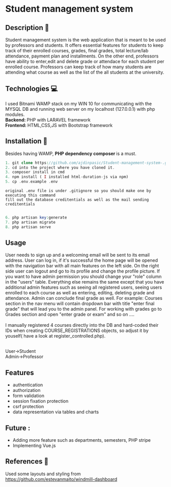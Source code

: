 # Student management system

## Description 📓 

Student management system is the web application that is meant to be used by professors and students. It offers essential features for students to keep track of their enrolled courses, grades, final grades, total lecture/lab attendance, payment plan and installments. On the other end, professors have ability to enter,edit and delete grade or attendace for each student per enrolled course. Professors can keep track of how many students are attending what course as well as the list of the all students at the university.

## Technologies 💻

I used Bitnami WAMP stack on my WIN 10 for communicating with the MYSQL DB and running web server on my localhost (127.0.0.1) with php modules. <br>
<b> Backend: </b> PHP with LARAVEL framework <br>
<b> Frontend: </b> HTML,CSS,JS with Bootstrap framework

## Installation 🦮

Besides having WAMP, <b> PHP dependency composer </b> is a must.

````php
1. git clone https://github.com/ajdinpasic/Student-management-system-.git
2. cd into the project where you have cloned it.
3. composer install in cmd
4. npm install ( I installed html-duration-js via npm)
5. cp .env.example .env
````
    original .env file is under .gitignore so you should make one by executing this command
    fill out the database creditentials as well as the mail sending creditentials
    
````php

6. php artisan key:generate
7. php artisan migrate
8. php artisan serve

````

## Usage

User needs to sign up and a welcoming email will be sent to its email address. User can log in, if it's successful the home page will be opened with the navigation bar with all main features on the left side. On the right side user can logout and go to its profile and change the profile picture. If you want to have admin permission you should change your "role" column in the "users" table. Everything else remains the same except that you have additional admin features such as seeing all registered users, seeing users enrolled to each course as well as entering, editing, deleting grade and attendance. Admin can conclude final grade as well. For example: Courses section in the nav menu will contain dropdown bar with title "enter final grade" that will lead you to the admin panel. For working with grades go to Grades section and open "enter grade or exam" and so on .... <br> <br>
I manually registered 4 courses directly into the DB and hard-coded their IDs when creating COURSE_REGISTRATIONS objects, so adjust it by youself( have a look at register_controlled.php). <br> <br>

User->Student <br>
Admin->Professor

## Features 

- authentication
- authorization
- form validation
- session fixation protection
- csrf protection
- data representation via tables and charts

## Future :

- Adding more feature such as departments, semesters, PHP stripe
- Implementing Vue.js

## References :round_pushpin:

Used some layouts and styling from https://github.com/estevanmaito/windmill-dashboard
